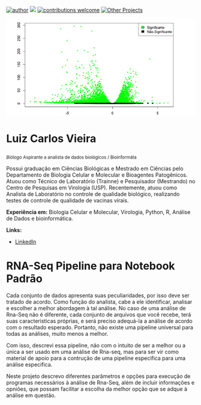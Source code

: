 [![author](https://img.shields.io/badge/author-Luiz_Carlos-blue.svg)](https://www.linkedin.com/in/luiz-carlos-vieira-4582797b/) [![](https://img.shields.io/badge/python-3.8+-yellow.svg)](https://www.python.org/downloads/release/python) [![contributions welcome](https://img.shields.io/badge/contributions-welcome-brightgreen.svg?style=flat)](https://github.com/ziul-bio/Rna-Seq/issues) [![Other Projects](https://img.shields.io/badge/Others-Projects-red.svg?style=flat)](https://github.com/ziul-bio?tab=repositories)

<p align="center">
  <img src="banner.png" >
</p>

# Luiz Carlos Vieira
<sub>*Biólogo* Aspirante a analista de dados biológicos / Bioinformáta</sub>

Possui graduação em Ciências Biológicas e Mestrado em Ciências pelo Departamento de Biologia Celular e Molecular e Bioagentes Patogênicos.
Atuou como Técnico de Laboratório (Trainne) e Pesquisador (Mestrando) no Centro de Pesquisas em Virologia (USP).
Recentemente, atuou como Analista de Laboratório no controle de qualidade biológico, realizando testes de controle de qualidade de vacinas virais.

**Experiência em:** Biologia Celular e Molecular, Virologia, Python, R, Análise de Dados e bioinformática.

**Links:**

* [LinkedIn](https://www.linkedin.com/in/luiz-carlos-vieira-4582797b/)


# RNA-Seq Pipeline para Notebook Padrão

Cada conjunto de dados apresenta suas peculiaridades, por isso deve ser tratado de acordo. Como função do analista, cabe a ele identificar, analisar e escolher a melhor abordagem à tal análise. No caso de uma análise de Rna-Seq não é diferente, cada conjunto de arquivos que você recebe, terá suas caracteristicas próprias, e será preciso
adequá-la a análise de acordo com o resultado esperado. Portanto, não existe uma pipeline universal para todas as análises, muito menos a melhor.   

Com isso, descrevi essa pipeline, não com o intuito de ser a melhor ou a única a ser usado em uma análise de Rna-seq, mas para ser vir como material de apoio para a contrução de uma pipeline especifica para uma análise especifica.

Neste projeto descrevo diferentes parâmetros e opções para execução de programas necessários à análise de Rna-Seq, além de incluir informações e opniões,
que possam facilitar a escolha da melhor opção que se adque à análise em questão. 